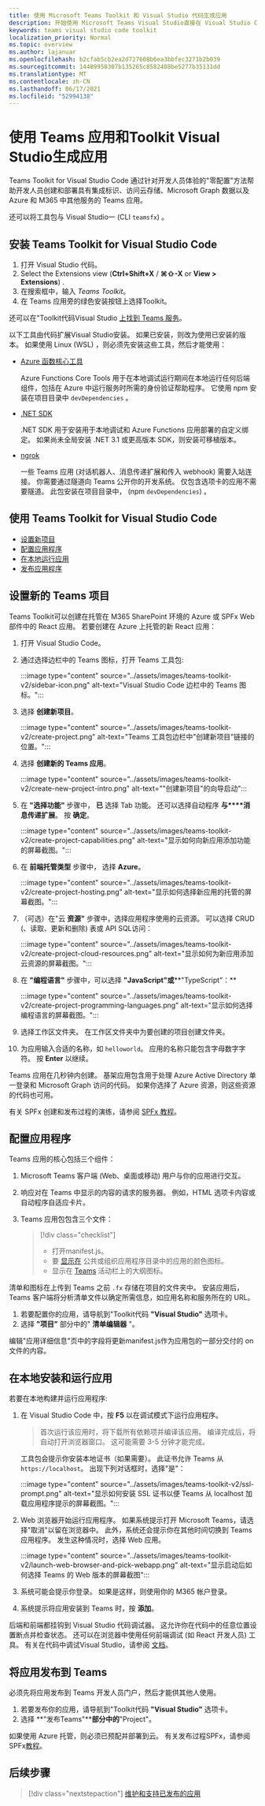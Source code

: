 ```yaml
---
title: 使用 Microsoft Teams Toolkit 和 Visual Studio 代码生成应用
description: 开始使用 Microsoft Teams Visual Studio直接在 Visual Studio Code 中生成出色的自定义Toolkit
keywords: teams visual studio code toolkit
localization_priority: Normal
ms.topic: overview
ms.author: lajanuar
ms.openlocfilehash: b2cfab5cb2ea2d727608b6ea3bbfec3271b2b039
ms.sourcegitcommit: 14409950307b135265c8582408be5277b35131dd
ms.translationtype: MT
ms.contentlocale: zh-CN
ms.lasthandoff: 06/17/2021
ms.locfileid: "52994138"
---
```

# <a name="build-apps-with-the-teams-toolkit-and-visual-studio-code"></a>使用 Teams 应用和Toolkit Visual Studio生成应用

Teams Toolkit for Visual Studio Code 通过针对开发人员体验的"零配置"方法帮助开发人员创建和部署具有集成标识、访问云存储、Microsoft Graph 数据以及 Azure 和 M365 中其他服务的 Teams 应用。  

还可以将工具包与 Visual Studio一 (CLI `teamsfx`) 。

## <a name="install-the-teams-toolkit-for-visual-studio-code"></a>安装 Teams Toolkit for Visual Studio Code

1. 打开 Visual Studio 代码。
1. Select the Extensions view (**Ctrl+Shift+X**  /  **⌘⇧-X** or **View > Extensions**) .
1. 在搜索框中，输入 _Teams Toolkit_。
1. 在 Teams 应用旁的绿色安装按钮上选择Toolkit。

还可以在"Toolkit代码Visual Studio [上找到 Teams 服务](https://marketplace.visualstudio.com/items?itemName=TeamsDevApp.ms-teams-vscode-extension)。

以下工具由代码扩展Visual Studio安装。 如果已安装，则改为使用已安装的版本。 如果使用 Linux (WSL) ，则必须先安装这些工具，然后才能使用：

- [Azure 函数核心工具](/azure/azure-functions/functions-run-local)

    Azure Functions Core Tools 用于在本地调试运行期间在本地运行任何后端组件，包括在 Azure 中运行服务时所需的身份验证帮助程序。 它使用 npm 安装在项目目录中 `devDependencies` 。

- [.NET SDK](/dotnet/core/install/)

    .NET SDK 用于安装用于本地调试和 Azure Functions 应用部署的自定义绑定。 如果尚未全局安装 .NET 3.1 或更高版本 SDK，则安装可移植版本。

- [ngrok](https://ngrok.com/download)

    一些 Teams 应用 (对话机器人、消息传递扩展和传入 webhook) 需要入站连接。  你需要通过隧道向 Teams 公开你的开发系统。 仅包含选项卡的应用不需要隧道。  此包安装在项目目录中， (npm `devDependencies`) 。

## <a name="use-the-teams-toolkit-for-visual-studio-code"></a>使用 Teams Toolkit for Visual Studio Code

- [设置新项目](#set-up-a-new-teams-project)
- [配置应用程序](#configure-your-app)
- [在本地运行应用](#install-and-run-your-app-locally)
- [发布应用程序](#publish-your-app-to-teams)

## <a name="set-up-a-new-teams-project"></a>设置新的 Teams 项目

Teams Toolkit可以创建在托管在 M365 SharePoint 环境的 Azure 或 SPFx Web 部件中的 React 应用。 若要创建在 Azure 上托管的新 React 应用：

1. 打开 Visual Studio Code。
1. 通过选择边栏中的 Teams 图标，打开 Teams 工具包:

    :::image type="content" source="../assets/images/teams-toolkit-v2/sidebar-icon.png" alt-text="Visual Studio Code 边栏中的 Teams 图标。":::

1. 选择 **创建新项目**。

   :::image type="content" source="../assets/images/teams-toolkit-v2/create-project.png" alt-text="Teams 工具包边栏中&quot;创建新项目&quot;链接的位置。":::

1. 选择 **创建新的 Teams 应用**。

   :::image type="content" source="../assets/images/teams-toolkit-v2/create-new-project-intro.png" alt-text="&quot;创建新项目&quot;的向导启动":::

1. 在 **"选择功能"** 步骤中， **已** 选择 Tab 功能。 还可以选择自动程序 **与****消息传递扩展**。  按 **确定**。

   :::image type="content" source="../assets/images/teams-toolkit-v2/create-project-capabilities.png" alt-text="显示如何向新应用添加功能的屏幕截图。":::

1. 在 **前端托管类型** 步骤中， 选择 **Azure**。

   :::image type="content" source="../assets/images/teams-toolkit-v2/create-project-hosting.png" alt-text="显示如何选择新应用的托管的屏幕截图。":::

1. （可选）在"云 **资源"** 步骤中，选择应用程序使用的云资源。 可以选择 CRUD (、读取、更新和删除) 表或 API SQL访问：

   :::image type="content" source="../assets/images/teams-toolkit-v2/create-project-cloud-resources.png" alt-text="显示如何为新应用添加云资源的屏幕截图。":::

1. 在 **"编程语言"** 步骤中，可以选择 **"JavaScript"或****"TypeScript"：**

    :::image type="content" source="../assets/images/teams-toolkit-v2/create-project-programming-languages.png" alt-text="显示如何选择编程语言的屏幕截图。":::

1. 选择工作区文件夹。 在工作区文件夹中为要创建的项目创建文件夹。

1. 为应用输入合适的名称，如 `helloworld`。 应用的名称只能包含字母数字字符。  按 **Enter** 以继续。

Teams 应用在几秒钟内创建。 基架应用包含用于处理 Azure Active Directory 单一登录和 Microsoft Graph 访问的代码。  如果你选择了 Azure 资源，则这些资源的代码也可用。

有关 SPFx 创建和发布过程的演练，请参阅 [SPFx 教程](../get-started/first-app-spfx.md)。

## <a name="configure-your-app"></a>配置应用程序

Teams 应用的核心包括三个组件：

  1. Microsoft Teams 客户端 (Web、桌面或移动) 用户与你的应用进行交互。
  1. 响应对在 Teams 中显示的内容的请求的服务器。 例如，HTML 选项卡内容或自动程序自适应卡片。
  1. Teams 应用包包含三个文件：

      > [!div class="checklist"]
      >
      > - 打开manifest.js。
      > - 要 [显示在](../resources/schema/manifest-schema.md#icons) 公共或组织应用程序目录中的应用的颜色图标。
      > - 显示在 [Teams](../resources/schema/manifest-schema.md#icons) 活动栏上的大纲图标。

清单和图标在上传到 Teams 之前 `.fx` 存储在项目的文件夹中。 安装应用后，Teams 客户端将分析清单文件以确定所需信息，如应用名称和服务所在的 URL。

1. 若要配置你的应用，请导航到"Toolkit代码 **"Visual Studio"** 选项卡。
1. 选择 **"项目"** 部分中的" **清单编辑器** "。

编辑"应用详细信息"页中的字段将更新manifest.js作为应用包的一部分交付的 on 文件的内容。

## <a name="install-and-run-your-app-locally"></a>在本地安装和运行应用

若要在本地构建并运行应用程序:

1. 在 Visual Studio Code 中，按 **F5** 以在调试模式下运行应用程序。

   > 首次运行该应用时，将下载所有依赖项并编译该应用。  编译完成后，将自动打开浏览器窗口。  这可能需要 3-5 分钟才能完成。

   工具包会提示你安装本地证书（如果需要）。 此证书允许 Teams 从 `https://localhost`。 出现下列对话框时，选择"是"：

   :::image type="content" source="../assets/images/teams-toolkit-v2/ssl-prompt.png" alt-text="显示如何安装 SSL 证书以便 Teams 从 localhost 加载应用程序提示的屏幕截图。":::

1. Web 浏览器开始运行应用程序。 如果系统提示打开 Microsoft Teams，请选择"取消"以留在浏览器中。 此外，系统还会提示你在其他时间切换到 Teams 应用程序。 发生这种情况时，选择 Web 应用。

   :::image type="content" source="../assets/images/teams-toolkit-v2/launch-web-browser-and-pick-webapp.png" alt-text="显示启动后如何选择 Teams 的 Web 版本的屏幕截图":::

1. 系统可能会提示你登录。 如果是这样，则使用你的 M365 帐户登录。
1. 系统提示将应用安装到 Teams 时，按 **添加**。

后端和前端都挂钩到 Visual Studio 代码调试器。  这允许你在代码中的任意位置设置断点并检查状态。  还可以在浏览器中使用任何前端调试 (如 React 开发人员) 工具。  有关在代码中调试Visual Studio，请参阅 [文档](https://code.visualstudio.com/Docs/editor/debugging)。

## <a name="publish-your-app-to-teams"></a>将应用发布到 Teams

必须先将应用发布到 Teams 开发人员门户，然后才能供其他人使用。

1. 若要发布你的应用，请导航到"Toolkit代码 **"Visual Studio"** 选项卡。
1. 选择 **"发布Teams"****部分中的**"Project"。

如果使用 Azure 托管，则必须已预配并部署到云。 有关发布过程SPFx，请参阅 SPFx[教程](../get-started/first-app-spfx.md)。

## <a name="next-step"></a>后续步骤

> [!div class="nextstepaction"]
> [维护和支持已发布的应用](../concepts/deploy-and-publish/appsource/post-publish/overview.md)
